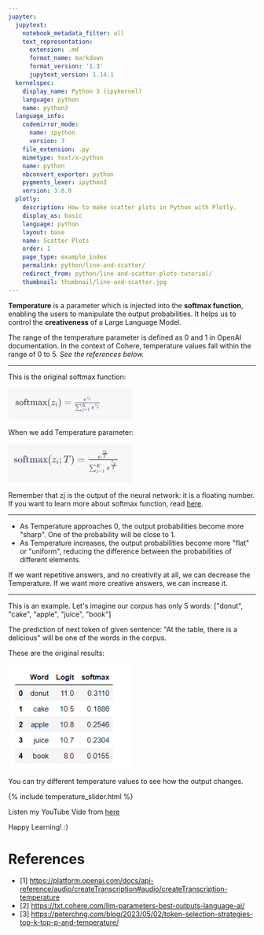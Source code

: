 ```yaml
---
jupyter:
  jupytext:
    notebook_metadata_filter: all
    text_representation:
      extension: .md
      format_name: markdown
      format_version: '1.3'
      jupytext_version: 1.14.1
  kernelspec:
    display_name: Python 3 (ipykernel)
    language: python
    name: python3
  language_info:
    codemirror_mode:
      name: ipython
      version: 3
    file_extension: .py
    mimetype: text/x-python
    name: python
    nbconvert_exporter: python
    pygments_lexer: ipython3
    version: 3.8.0
  plotly:
    description: How to make scatter plots in Python with Plotly.
    display_as: basic
    language: python
    layout: base
    name: Scatter Plots
    order: 1
    page_type: example_index
    permalink: python/line-and-scatter/
    redirect_from: python/line-and-scatter-plots-tutorial/
    thumbnail: thumbnail/line-and-scatter.jpg
---
```


**Temperature** is a parameter which is injected into the **softmax function**, enabling the users to manipulate the 
output probabilities. It helps us to control the **creativeness** of a Large Language Model.

The range of the temperature parameter is defined as 0 and 1 in OpenAI documentation. In the context of Cohere, 
temperature values fall within the range of 0 to 5. _See the references below._

-----------------------------------------------------

This is the original softmax function: 

<div class="fig figcenter fighighlight">
  <img src="/assets/images/softmax.PNG" width="50%">
  <div class="figcaption"> </div>
</div>


When we add Temperature parameter:

<div class="fig figcenter fighighlight">
  <img src="/assets/images/softmax_temp.PNG" width="50%">
  <div class="figcaption"> </div>
</div>

Remember that zj is the output of the neural network: it is a floating number. If you want to learn more about 
softmax function, read [here](https://github.com/pelinbalci/Intro_Deep_Learning/blob/master/Intro_NN/notes/1_Perceptron_math.md#multiclass-classification--softmax:~:text=Multiclass%20Classification%20%26%20Softmax).

-----------------------------------------------------

- As Temperature approaches 0, the output probabilities become more "sharp". One of the probability will be close to 1.
- As Temperature increases, the output probabilities become more "flat" or "uniform", reducing the difference between the probabilities of different elements.

If we want repetitive answers, and no creativity at all, we can decrease the Temperature. If we want more creative answers, we can increase it.

-----------------------------------------------------

This is an example. Let's imagine our corpus has only 5 words: ["donut", "cake", "apple", "juice", "book"]

The prediction of next token of given sentence: "At the table, there is a delicious" will be one of the words in the corpus. 

These are the original results: 

<div class="fig figcenter fighighlight">
  <img src="/assets/images/softmax_df.PNG" width="50%">
  <div class="figcaption"> </div>
</div>


You can try different temperature values to see how the output changes.

{% include temperature_slider.html %}

Listen my YouTube Vide from [here](https://youtu.be/KbUPOJ8Fmzs)

Happy Learning! :)

# References
- [1] https://platform.openai.com/docs/api-reference/audio/createTranscription#audio/createTranscription-temperature
- [2] https://txt.cohere.com/llm-parameters-best-outputs-language-ai/
- [3] https://peterchng.com/blog/2023/05/02/token-selection-strategies-top-k-top-p-and-temperature/

